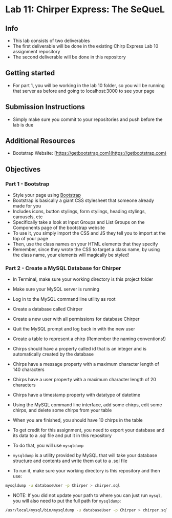# Lab 11: Chirper Express: The SeQueL


## Info

* This lab consists of two deliverables
* The first deliverable will be done in the existing Chirp Express Lab 10 assignment repository
* The second deliverable will be done in this repository

## Getting started

* For part 1, you will be working in the lab 10 folder, so you will be running that server as before and going to localhost:3000 to see your page

## Submission Instructions

* Simply make sure you commit to your repositories and push before the lab is due

## Additional Resources

* Bootstrap Website: [https://getbootstrap.com](https://getbootstrap.com)

## Objectives

### Part 1 - Bootstrap

* Style your page using [Bootstrap](https://getbootstrap.com)
* Bootstrap is basically a giant CSS stylesheet that someone already made for you
* Includes icons, button stylings, form stylings, heading stylings, carousels, etc
* Specifically take a look at Input Groups and List Groups on the Components page of the bootstrap website
* To use it, you simply import the CSS and JS they tell you to import at the top of your page
* Then, use the class names on your HTML elements that they specify
* Remember, since they wrote the CSS to target a class name, by using the class name, your elements will magically be styled!

### Part 2 - Create a MySQL Database for Chirper

* In Terminal, make sure your working directory is this project folder
* Make sure your MySQL server is running
* Log in to the MySQL command line utility as root
* Create a database called Chirper
* Create a new user with all permissions for database Chirper
* Quit the MySQL prompt and log back in with the new user
* Create a table to represent a chirp (Remember the naming conventions!)
* Chirps should have a property called id that is an integer and is automatically created by the database
* Chirps have a message property with a maximum character length of 140 characters
* Chirps have a user property with a maximum character length of 20 characters
* Chirps have a timestamp property with datatype of datetime
* Using the MySQL command line interface, add some chirps, edit some chirps, and delete some chirps from your table
* When you are finished, you should have 10 chirps in the table
* To get credit for this assignment, you need to export your database and its data to a .sql file and put it in this repository
* To do that, you will use `mysqldump`

* `mysqldump` is a utility provided by MySQL that will take your database structure and contents and write them out to a .sql file

* To run it, make sure your working directory is this repository and then use:

```bash
mysqldump -u databaseUser -p Chirper > chirper.sql
```

* NOTE: If you did not update your path to where you can just run `mysql`, you will also need to put the full path for `mysqldump`:

```bash
/usr/local/mysql/bin/mysqldump -u databaseUser -p Chirper > chirper.sql
```

